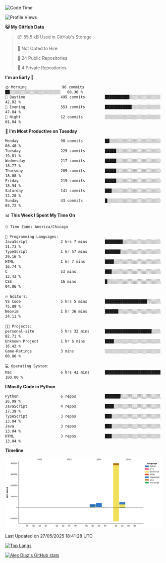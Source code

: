 <!--START_SECTION:waka-->
![Code Time](http://img.shields.io/badge/Code%20Time-48%20hrs%2031%20mins-blue)

![Profile Views](http://img.shields.io/badge/Profile%20Views-0-blue)

**🐱 My GitHub Data** 

> 📦 55.5 kB Used in GitHub's Storage 
 > 
> 🚫 Not Opted to Hire
 > 
> 📜 24 Public Repositories 
 > 
> 🔑 4 Private Repositories 
 > 
**I'm an Early 🐤** 

```text
🌞 Morning                96 commits          ██░░░░░░░░░░░░░░░░░░░░░░░   08.30 % 
🌆 Daytime                495 commits         ███████████░░░░░░░░░░░░░░   42.82 % 
🌃 Evening                553 commits         ████████████░░░░░░░░░░░░░   47.84 % 
🌙 Night                  12 commits          ░░░░░░░░░░░░░░░░░░░░░░░░░   01.04 % 
```
📅 **I'm Most Productive on Tuesday** 

```text
Monday                   98 commits          ██░░░░░░░░░░░░░░░░░░░░░░░   08.48 % 
Tuesday                  229 commits         █████░░░░░░░░░░░░░░░░░░░░   19.81 % 
Wednesday                217 commits         █████░░░░░░░░░░░░░░░░░░░░   18.77 % 
Thursday                 209 commits         █████░░░░░░░░░░░░░░░░░░░░   18.08 % 
Friday                   219 commits         █████░░░░░░░░░░░░░░░░░░░░   18.94 % 
Saturday                 141 commits         ███░░░░░░░░░░░░░░░░░░░░░░   12.20 % 
Sunday                   43 commits          █░░░░░░░░░░░░░░░░░░░░░░░░   03.72 % 
```


📊 **This Week I Spent My Time On** 

```text
🕑︎ Time Zone: America/Chicago

💬 Programming Languages: 
JavaScript               2 hrs 7 mins        ████████░░░░░░░░░░░░░░░░░   31.73 % 
TypeScript               1 hr 57 mins        ███████░░░░░░░░░░░░░░░░░░   29.16 % 
HTML                     1 hr 7 mins         ████░░░░░░░░░░░░░░░░░░░░░   16.74 % 
C                        53 mins             ███░░░░░░░░░░░░░░░░░░░░░░   13.43 % 
CSS                      16 mins             █░░░░░░░░░░░░░░░░░░░░░░░░   04.06 % 

🔥 Editors: 
VS Code                  5 hrs 5 mins        ███████████████████░░░░░░   75.89 % 
Neovim                   1 hr 36 mins        ██████░░░░░░░░░░░░░░░░░░░   24.11 % 

🐱‍💻 Projects: 
personal-site            5 hrs 32 mins       █████████████████████░░░░   82.71 % 
Unknown Project          1 hr 6 mins         ████░░░░░░░░░░░░░░░░░░░░░   16.42 % 
Game-Ratings             3 mins              ░░░░░░░░░░░░░░░░░░░░░░░░░   00.86 % 

💻 Operating System: 
Mac                      6 hrs 42 mins       █████████████████████████   100.00 % 
```

**I Mostly Code in Python** 

```text
Python                   6 repos             ███████░░░░░░░░░░░░░░░░░░   26.09 % 
JavaScript               4 repos             ████░░░░░░░░░░░░░░░░░░░░░   17.39 % 
TypeScript               3 repos             ███░░░░░░░░░░░░░░░░░░░░░░   13.04 % 
Java                     3 repos             ███░░░░░░░░░░░░░░░░░░░░░░   13.04 % 
HTML                     3 repos             ███░░░░░░░░░░░░░░░░░░░░░░   13.04 % 
```



**Timeline**

![Lines of Code chart](https://raw.githubusercontent.com/imloadinqqq/imloadinqqq/main/assets/bar_graph.png)


 Last Updated on 27/05/2025 18:41:28 UTC
<!--END_SECTION:waka-->

[![Top Langs](https://github-readme-stats.vercel.app/api/top-langs/?username=imloadinqqq)](https://github.com/anuraghazra/github-readme-stats)

[![Alex Diaz's GitHub stats](https://github-readme-stats.vercel.app/api?username=imloadinqqq&show_icons=true&theme=gradient)](https://github.com/anuraghazra/github-readme-stats)
